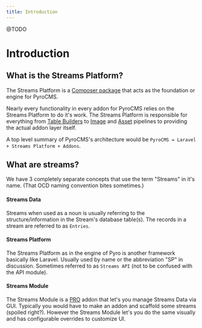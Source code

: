 ```yaml
---
title: Introduction
---
```


@TODO

# Introduction

## What is the Streams Platform?

The Streams Platform is a [Composer package](https://getcomposer.org/packages/anomaly/streams-platform) that acts as the foundation or engine for PyroCMS.

Nearly every functionality in every addon for PyroCMS relies on the Streams Platform to do it's work. The Streams Platform is responsible for everything from [Table Builders](../ui/tables) to [Image](../core-principles/image) and [Asset](../core-principles/asset) pipelines to providing the actual addon layer itself. 

A top level summary of PyroCMS's architecture would be `PyroCMS = Laravel + Streams Platform + Addons`.

## What are streams?

We have 3 completely separate concepts that use the term "Streams" in it's name. (That OCD naming convention bites sometimes.)

#### Streams Data

Streams when used as a noun is usually referring to the structure/information in the Stream's database table(s). The records in a stream are referred to as `Entries`. 

#### Streams Platform

The Streams Platform as in the engine of Pyro is another framework basically like Laravel. Usually used by name or the abbreviation "SP" in discussion. Sometimes referred to as `Streams API` (not to be confused with the API module).

#### Streams Module

The Streams Module is a [PRO](https://pyrocms.com/pro) addon that let's you manage Streams Data via GUI. Typically you would have to make an addon and scaffold some streams (spoiled right?). However the Streams Module let's you do the same visually and has configurable overrides to customize UI. 
